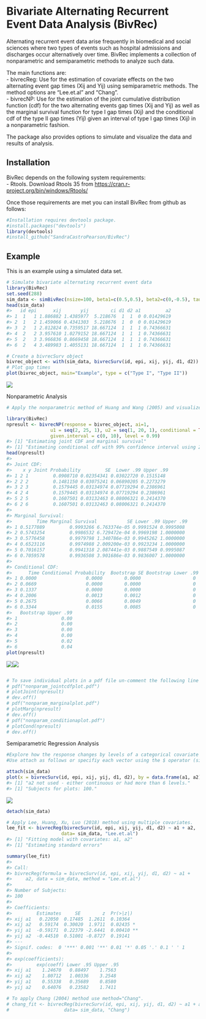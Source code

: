 Bivariate Alternating Recurrent Event Data Analysis (BivRec)
================

<!-- README.md is generated from README.Rmd. Please edit that file -->

Alternating recurrent event data arise frequently in biomedical and
social sciences where two types of events such as hospital admissions
and discharges occur alternatively over time. BivRec implements a
collection of nonparametric and semiparametric methods to analyze such
data.

The main functions are:  
\- bivrecReg: Use for the estimation of covariate effects on the two
alternating event gap times (Xij and Yij) using semiparametric methods.
The method options are “Lee.et.al” and “Chang”.  
\- bivrecNP: Use for the estimation of the joint cumulative distribution
function (cdf) for the two alternating events gap times (Xij and Yij) as
well as the marginal survival function for type I gap times (Xij) and
the conditional cdf of the type II gap times (Yij) given an interval of
type I gap times (Xij) in a nonparametric fashion.

The package also provides options to simulate and visualize the data and
results of analysis.

## Installation

BivRec depends on the following system requirements:  
\- Rtools. Download Rtools 35 from
<https://cran.r-project.org/bin/windows/Rtools/>

Once those requirements are met you can install BivRec from github as
follows:

``` r
#Installation requires devtools package.
#install.packages("devtools")
library(devtools)
#install_github("SandraCastroPearson/BivRec")
```

## Example

This is an example using a simulated data set.

``` r
# Simulate bivariate alternating recurrent event data
library(BivRec)
set.seed(288)
sim_data <- simBivRec(nsize=100, beta1=c(0.5,0.5), beta2=c(0,-0.5), tau_c=63, set=1.1)
head(sim_data)
#>   id epi      xij       yij        ci d1 d2 a1         a2
#> 1  1   1 1.886882 1.4385977  5.218676  1  1  0 0.01429619
#> 2  1   2 1.459066 0.4341303  5.218676  1  0  0 0.01429619
#> 3  2   1 2.812824 0.7359517 18.667124  1  1  1 0.74366631
#> 4  2   2 3.957610 1.0279152 18.667124  1  1  1 0.74366631
#> 5  2   3 3.966836 0.8669458 18.667124  1  1  1 0.74366631
#> 6  2   4 3.489983 1.4055131 18.667124  1  1  1 0.74366631

# Create a bivrecSurv object
bivrec_object <- with(sim_data, bivrecSurv(id, epi, xij, yij, d1, d2))
# Plot gap times
plot(bivrec_object, main="Example", type = c("Type I", "Type II"))
```

![](man/figures/README-BivRecExample-1.png)<!-- -->

Nonparametric
Analysis

``` r
# Apply the nonparametric method of Huang and Wang (2005) and visualize joint, marginal and conditional results

library(BivRec)
npresult <- bivrecNP(response = bivrec_object, ai=1,
                u1 = seq(2, 25, 1), u2 = seq(1, 20, 1), conditional = TRUE,
                given.interval = c(0, 10), level = 0.99)
#> [1] "Estimating joint CDF and marginal survival"
#> [1] "Estimating conditional cdf with 99% confidence interval using 200 bootstrap samples"
head(npresult)
#> 
#> Joint CDF:
#>    x y Joint Probability         SE  Lower .99 Upper .99
#> 1 2 1         0.0908710 0.02354341 0.03022720 0.1515148
#> 2 2 2         0.1481150 0.03075241 0.06890205 0.2273279
#> 3 2 3         0.1579445 0.03134974 0.07719294 0.2386961
#> 4 2 4         0.1579445 0.03134974 0.07719294 0.2386961
#> 5 2 5         0.1607501 0.03132463 0.08006321 0.2414370
#> 6 2 6         0.1607501 0.03132463 0.08006321 0.2414370
#> 
#> Marginal Survival:
#>         Time Marginal Survival           SE Lower .99 Upper .99
#> 1 0.5177089         0.9993266 6.763374e-05 0.9991524 0.9995008
#> 2 0.5743254         0.9986532 6.729472e-04 0.9969198 1.0000000
#> 3 0.5776458         0.9979798 1.340786e-03 0.9945262 1.0000000
#> 4 0.6523116         0.9974988 2.009200e-03 0.9923234 1.0000000
#> 5 0.7016157         0.9941318 2.087441e-03 0.9887549 0.9995087
#> 6 0.7059578         0.9936508 3.901686e-03 0.9836007 1.0000000
#> 
#> Conditional CDF:
#>      Time Conditional Probability  Bootstrap SE Bootstrap Lower .99
#> 1 0.0000                  0.0000        0.0000                   0
#> 2 0.0669                  0.0000        0.0000                   0
#> 3 0.1337                  0.0000        0.0000                   0
#> 4 0.2006                  0.0013        0.0012                   0
#> 5 0.2675                  0.0066        0.0049                   0
#> 6 0.3344                  0.0155        0.0085                   0
#>   Bootstrap Upper .99
#> 1                0.00
#> 2                0.00
#> 3                0.00
#> 4                0.00
#> 5                0.02
#> 6                0.04
plot(npresult)
```

![](man/figures/README-BivRecExample2-1.png)<!-- -->![](man/figures/README-BivRecExample2-2.png)<!-- -->

``` r

# To save individual plots in a pdf file un-comment the following line of code: 
# pdf("nonparam_jointcdfplot.pdf")
# plotJoint(npresult)
# dev.off()
# pdf("nonparam_marginalplot.pdf")
# plotMarg(npresult)
# dev.off()
# pdf("nonparam_conditionaplot.pdf")
# plotCond(npresult)
# dev.off()
```

Semiparametric Regression
Analysis

``` r
#Explore how the response changes by levels of a categorical covariate using a plot. 
#Use attach as follows or specifiy each vector using the $ operator (sim_data$id, sim_data$epi, etc.)

attach(sim_data)
plot(x = bivrecSurv(id, epi, xij, yij, d1, d2), by = data.frame(a1, a2), type = c("Type I", "Type II"))
#> [1] "a2 not used - either continuous or had more than 6 levels."
#> [1] "Subjects for plots: 100."
```

![](man/figures/README-BivRecExample3-1.png)<!-- -->

``` r
detach(sim_data)

# Apply Lee, Huang, Xu, Luo (2018) method using multiple covariates.
lee_fit <- bivrecReg(bivrecSurv(id, epi, xij, yij, d1, d2) ~ a1 + a2,
                    data= sim_data, "Lee.et.al")
#> [1] "Fitting model with covariates: a1, a2"
#> [1] "Estimating standard errors"

summary(lee_fit)
#> 
#> Call:
#> bivrecReg(formula = bivrecSurv(id, epi, xij, yij, d1, d2) ~ a1 + 
#>     a2, data = sim_data, method = "Lee.et.al")
#> 
#> Number of Subjects:
#> 100
#> 
#> Coefficients:
#>         Estimates     SE        z  Pr(>|z|)   
#> xij a1   0.22050  0.17485  1.2611  0.10364   
#> xij a2   0.59174  0.30020  1.9711  0.02435 * 
#> yij a1  -0.59171  0.22379 -2.6441  0.00410 **
#> yij a2  -0.44510  0.51001 -0.8727  0.19141   
#> ---
#> Signif. codes:  0 '***' 0.001 '**' 0.01 '*' 0.05 '.' 0.1 ' ' 1
#> 
#> exp(coefficients):
#>         exp(coeff) Lower .95 Upper .95
#> xij a1    1.24670   0.88497    1.7563
#> xij a2    1.80712   1.00336    3.2548
#> yij a1    0.55338   0.35689    0.8580
#> yij a2    0.64076   0.23582    1.7411

# To apply Chang (2004) method use method="Chang".
# chang_fit <- bivrecReg(bivrecSurv(id, epi, xij, yij, d1, d2) ~ a1 + a2,
#                    data= sim_data, "Chang")
```
